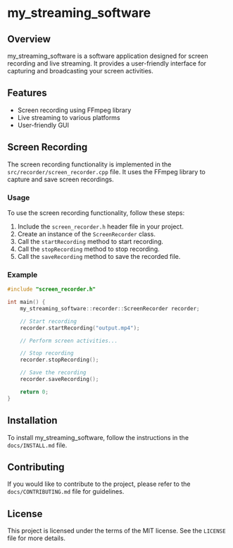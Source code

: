 # my_streaming_software

## Overview

my_streaming_software is a software application designed for screen recording and live streaming. It provides a user-friendly interface for capturing and broadcasting your screen activities.

## Features

- Screen recording using FFmpeg library
- Live streaming to various platforms
- User-friendly GUI

## Screen Recording

The screen recording functionality is implemented in the `src/recorder/screen_recorder.cpp` file. It uses the FFmpeg library to capture and save screen recordings.

### Usage

To use the screen recording functionality, follow these steps:

1. Include the `screen_recorder.h` header file in your project.
2. Create an instance of the `ScreenRecorder` class.
3. Call the `startRecording` method to start recording.
4. Call the `stopRecording` method to stop recording.
5. Call the `saveRecording` method to save the recorded file.

### Example

```cpp
#include "screen_recorder.h"

int main() {
    my_streaming_software::recorder::ScreenRecorder recorder;

    // Start recording
    recorder.startRecording("output.mp4");

    // Perform screen activities...

    // Stop recording
    recorder.stopRecording();

    // Save the recording
    recorder.saveRecording();

    return 0;
}
```

## Installation

To install my_streaming_software, follow the instructions in the `docs/INSTALL.md` file.

## Contributing

If you would like to contribute to the project, please refer to the `docs/CONTRIBUTING.md` file for guidelines.

## License

This project is licensed under the terms of the MIT license. See the `LICENSE` file for more details.
